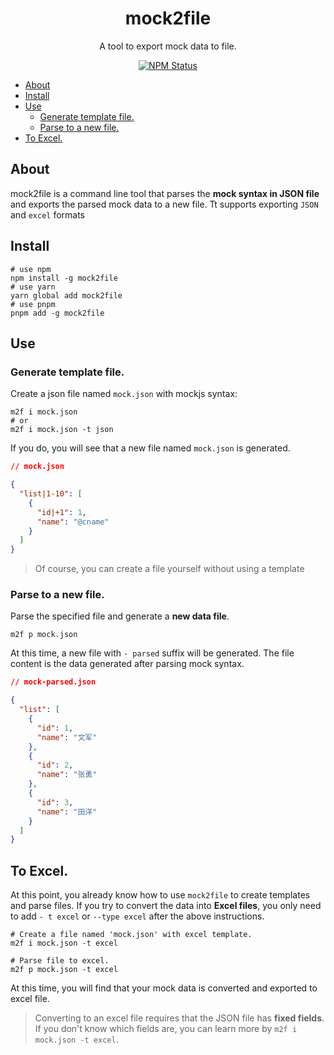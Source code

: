 <h1 align="center">
  mock2file
</h1>

<p align="center">
  A tool to export mock data to file.
</p>

<p align="center">
  <a href="https://www.npmjs.com/package/mock2file"><img alt="NPM Status" src="https://img.shields.io/npm/v/mock2file.svg?style=flat"></a>
</p>

- [About](#about)
- [Install](#install)
- [Use](#use)
  - [Generate template file.](#generate-template-file)
  - [Parse to a new file.](#parse-to-a-new-file)
- [To Excel.](#to-excel)

## About

mock2file is a command line tool that parses the **mock syntax in JSON file** and exports the parsed mock data to a new file. Tt supports exporting `JSON` and `excel` formats

## Install

```shell
# use npm
npm install -g mock2file
# use yarn
yarn global add mock2file
# use pnpm
pnpm add -g mock2file
```

## Use

### Generate template file.

Create a json file named `mock.json` with mockjs syntax:

```shell
m2f i mock.json
# or
m2f i mock.json -t json
```

If you do, you will see that a new file named `mock.json` is generated.

```json
// mock.json

{
  "list|1-10": [
    {
      "id|+1": 1,
      "name": "@cname"
    }
  ]
}
```

> Of course, you can create a file yourself without using a template

### Parse to a new file.

Parse the specified file and generate a **new data file**.

```shell
m2f p mock.json
```

At this time, a new file with `- parsed` suffix will be generated. The file content is the data generated after parsing mock syntax.

```json
// mock-parsed.json

{
  "list": [
    {
      "id": 1,
      "name": "文军"
    },
    {
      "id": 2,
      "name": "张勇"
    },
    {
      "id": 3,
      "name": "田洋"
    }
  ]
}
```



## To Excel.

At this point, you already know how to use `mock2file` to create templates and parse files. If you try to convert the data into **Excel files**, you only need to add `- t excel` or `--type excel` after the above instructions.

```shell
# Create a file named 'mock.json' with excel template.
m2f i mock.json -t excel

# Parse file to excel.
m2f p mock.json -t excel
```

At this time, you will find that your mock data is converted and exported to excel file.

> Converting to an excel file requires that the JSON file has **fixed fields**. If you don't know which fields are, you can learn more by `m2f i mock.json -t excel`.
